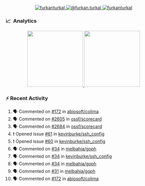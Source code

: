<p align="center">
  <a href="https://linkedin.com/in/furkanturkal" target="blank">
    <img src="https://img.shields.io/badge/linkedin-%230077B5.svg?&style=for-the-badge&logo=linkedin&logoColor=white" alt="furkanturkal" />
  </a>
  <a href="https://medium.com/@furkan.turkal" target="blank">
    <img src="https://img.shields.io/badge/medium-%2312100E.svg?&style=for-the-badge&logo=medium&logoColor=white" alt="@furkan.turkal" />
  </a>
  <a href="https://twitter.com/furkanturkaI" target="blank">
    <img src="https://img.shields.io/badge/Twitter-1DA1F2?style=for-the-badge&logo=twitter&logoColor=white" alt="furkanturkaI" />
  </a>
</p>

### 📈 &nbsp;Analytics

<p align="center">
  <a href="https://coderstats.net/github/#Dentrax">
    <img height="180em" src="https://github-readme-stats-eight-theta.vercel.app/api?username=Dentrax&show_icons=true&theme=algolia&include_all_commits=true&count_private=true&line_height=26"/>
    <img height="180em" src="https://github-readme-stats-eight-theta.vercel.app/api/top-langs/?username=Dentrax&layout=compact&langs_count=8&theme=algolia&line_height=26"/>
  </a>
</p>

### :zap: Recent Activity

<!--START_SECTION:activity-->
1. 🗣 Commented on [#172](https://github.com/abiosoft/colima/issues/172#issuecomment-1722457538) in [abiosoft/colima](https://github.com/abiosoft/colima)
2. 🗣 Commented on [#2605](https://github.com/ossf/scorecard/issues/2605#issuecomment-1722457242) in [ossf/scorecard](https://github.com/ossf/scorecard)
3. 🗣 Commented on [#2684](https://github.com/ossf/scorecard/issues/2684#issuecomment-1722457198) in [ossf/scorecard](https://github.com/ossf/scorecard)
4. ❗ Opened issue [#61](https://github.com/kevinburke/ssh_config/issues/61) in [kevinburke/ssh_config](https://github.com/kevinburke/ssh_config)
5. ❗ Opened issue [#60](https://github.com/kevinburke/ssh_config/issues/60) in [kevinburke/ssh_config](https://github.com/kevinburke/ssh_config)
6. 🗣 Commented on [#34](https://github.com/melbahja/goph/pull/34#issuecomment-1722328587) in [melbahja/goph](https://github.com/melbahja/goph)
7. 🗣 Commented on [#34](https://github.com/kevinburke/ssh_config/issues/34#issuecomment-1722326810) in [kevinburke/ssh_config](https://github.com/kevinburke/ssh_config)
8. 🗣 Commented on [#34](https://github.com/melbahja/goph/pull/34#issuecomment-1722325182) in [melbahja/goph](https://github.com/melbahja/goph)
9. 🗣 Commented on [#31](https://github.com/melbahja/goph/issues/31#issuecomment-1722321417) in [melbahja/goph](https://github.com/melbahja/goph)
10. 🗣 Commented on [#172](https://github.com/abiosoft/colima/issues/172#issuecomment-1722318471) in [abiosoft/colima](https://github.com/abiosoft/colima)
<!--END_SECTION:activity-->

